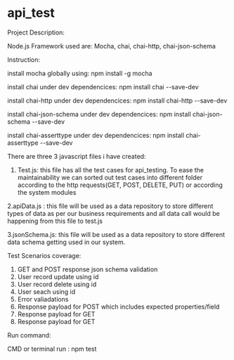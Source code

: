 # api_test

Project Description:

Node.js Framework used are: Mocha, chai, chai-http, chai-json-schema

Instruction:

install mocha globally using: npm install -g mocha

install chai under dev dependencices: npm install chai --save-dev

install chai-http under dev dependencices: npm install chai-http --save-dev

install chai-json-schema under dev dependencices: npm install chai-json-schema --save-dev

install  chai-asserttype under dev dependencices: npm install chai-asserttype --save-dev


There are three 3 javascript files i have created:

1. Test.js: this file has all the test cases for api_testing. To ease the maintainability we can sorted out test cases into different folder according to the http requests(GET, POST, DELETE, PUT) or according the system modules

2.apiData.js : this file will be used as a data repository to store different types of data as per our business requirements and all data call would be happening from this file to test.js

3.jsonSchema.js: this file will be used as a data repository to store different data schema getting used in our system.

Test Scenarios coverage:

1. GET and POST response json schema validation
2. User record update using id
3. User record delete using id
4. User seach using id
5. Error valiadations
6. Response payload for POST which includes expected properties/field
7. Response payload for GET
8.  Response payload for GET

Run command:

CMD or terminal run : npm test

